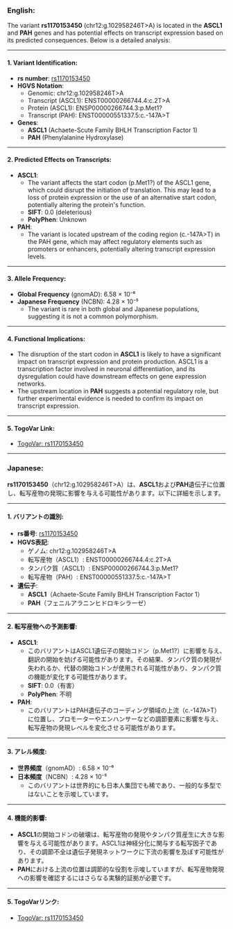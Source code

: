 ### English:
The variant **rs1170153450** (chr12:g.102958246T>A) is located in the **ASCL1** and **PAH** genes and has potential effects on transcript expression based on its predicted consequences. Below is a detailed analysis:

---

#### 1. **Variant Identification**:
- **rs number**: [rs1170153450](https://identifiers.org/dbsnp/rs1170153450)
- **HGVS Notation**:
  - Genomic: chr12:g.102958246T>A
  - Transcript (ASCL1): ENST00000266744.4:c.2T>A
  - Protein (ASCL1): ENSP00000266744.3:p.Met1?
  - Transcript (PAH): ENST00000551337.5:c.-147A>T
- **Genes**: 
  - **ASCL1** (Achaete-Scute Family BHLH Transcription Factor 1)
  - **PAH** (Phenylalanine Hydroxylase)

---

#### 2. **Predicted Effects on Transcripts**:
- **ASCL1**:
  - The variant affects the start codon (p.Met1?) of the ASCL1 gene, which could disrupt the initiation of translation. This may lead to a loss of protein expression or the use of an alternative start codon, potentially altering the protein's function.
  - **SIFT**: 0.0 (deleterious)
  - **PolyPhen**: Unknown
- **PAH**:
  - The variant is located upstream of the coding region (c.-147A>T) in the PAH gene, which may affect regulatory elements such as promoters or enhancers, potentially altering transcript expression levels.

---

#### 3. **Allele Frequency**:
- **Global Frequency** (gnomAD): 6.58 × 10⁻⁶
- **Japanese Frequency** (NCBN): 4.28 × 10⁻⁵
  - The variant is rare in both global and Japanese populations, suggesting it is not a common polymorphism.

---

#### 4. **Functional Implications**:
- The disruption of the start codon in **ASCL1** is likely to have a significant impact on transcript expression and protein production. ASCL1 is a transcription factor involved in neuronal differentiation, and its dysregulation could have downstream effects on gene expression networks.
- The upstream location in **PAH** suggests a potential regulatory role, but further experimental evidence is needed to confirm its impact on transcript expression.

---

#### 5. **TogoVar Link**:
- [TogoVar: rs1170153450](https://togovar.org/variant/tgv380877758)

---

### Japanese:
**rs1170153450**（chr12:g.102958246T>A）は、**ASCL1**および**PAH**遺伝子に位置し、転写産物の発現に影響を与える可能性があります。以下に詳細を示します。

---

#### 1. **バリアントの識別**:
- **rs番号**: [rs1170153450](https://identifiers.org/dbsnp/rs1170153450)
- **HGVS表記**:
  - ゲノム: chr12:g.102958246T>A
  - 転写産物（ASCL1）: ENST00000266744.4:c.2T>A
  - タンパク質（ASCL1）: ENSP00000266744.3:p.Met1?
  - 転写産物（PAH）: ENST00000551337.5:c.-147A>T
- **遺伝子**:
  - **ASCL1**（Achaete-Scute Family BHLH Transcription Factor 1）
  - **PAH**（フェニルアラニンヒドロキシラーゼ）

---

#### 2. **転写産物への予測影響**:
- **ASCL1**:
  - このバリアントはASCL1遺伝子の開始コドン（p.Met1?）に影響を与え、翻訳の開始を妨げる可能性があります。その結果、タンパク質の発現が失われるか、代替の開始コドンが使用される可能性があり、タンパク質の機能が変化する可能性があります。
  - **SIFT**: 0.0（有害）
  - **PolyPhen**: 不明
- **PAH**:
  - このバリアントはPAH遺伝子のコーディング領域の上流（c.-147A>T）に位置し、プロモーターやエンハンサーなどの調節要素に影響を与え、転写産物の発現レベルを変化させる可能性があります。

---

#### 3. **アレル頻度**:
- **世界頻度**（gnomAD）: 6.58 × 10⁻⁶
- **日本頻度**（NCBN）: 4.28 × 10⁻⁵
  - このバリアントは世界的にも日本人集団でも稀であり、一般的な多型ではないことを示唆しています。

---

#### 4. **機能的影響**:
- **ASCL1**の開始コドンの破壊は、転写産物の発現やタンパク質産生に大きな影響を与える可能性があります。ASCL1は神経分化に関与する転写因子であり、その調節不全は遺伝子発現ネットワークに下流の影響を及ぼす可能性があります。
- **PAH**における上流の位置は調節的な役割を示唆していますが、転写産物発現への影響を確認するにはさらなる実験的証拠が必要です。

---

#### 5. **TogoVarリンク**:
- [TogoVar: rs1170153450](https://togovar.org/variant/tgv380877758)